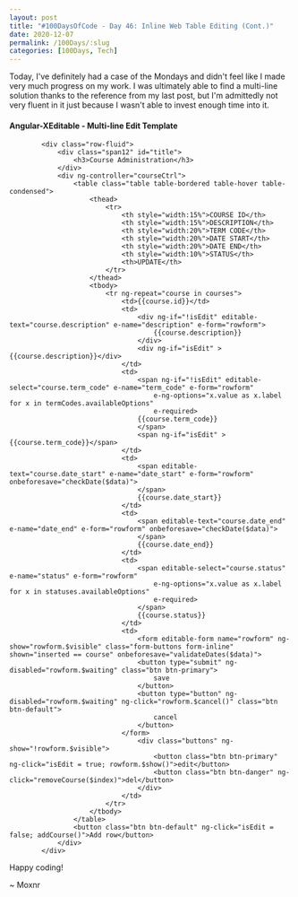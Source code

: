 ```yaml
---
layout: post
title: "#100DaysOfCode - Day 46: Inline Web Table Editing (Cont.)"
date: 2020-12-07
permalink: /100Days/:slug
categories: [100Days, Tech]
---
```


Today, I've definitely had a case of the Mondays and didn't feel like I made very much progress on my work. I was ultimately able to find a multi-line solution thanks to the reference from my last post, but I'm admittedly not very fluent in it just because I wasn't able to invest enough time into it.

<html markdown="0">
		<h4>Angular-XEditable - Multi-line Edit Template</h4>

			<div class="row-fluid">
				<div class="span12" id="title">
					<h3>Course Administration</h3>
				</div>
				<div ng-controller="courseCtrl">
					<table class="table table-bordered table-hover table-condensed">
						<thead>
							<tr>
								<th style="width:15%">COURSE ID</th>
								<th style="width:15%">DESCRIPTION</th>
								<th style="width:20%">TERM CODE</th>
								<th style="width:20%">DATE START</th>
								<th style="width:20%">DATE END</th>
								<th style="width:10%">STATUS</th>
								<th>UPDATE</th>
							</tr>
						</thead>
						<tbody>
							<tr ng-repeat="course in courses">
								<td>{{course.id}}</td>
								<td>
									<div ng-if="!isEdit" editable-text="course.description" e-name="description" e-form="rowform">
										{{course.description}}
									</div>
									<div ng-if="isEdit" >{{course.description}}</div>
								</td>
								<td>
									<span ng-if="!isEdit" editable-select="course.term_code" e-name="term_code" e-form="rowform"
										e-ng-options="x.value as x.label for x in termCodes.availableOptions"
										e-required>            
									{{course.term_code}}
									</span>
									<span ng-if="isEdit" >{{course.term_code}}</span>
								</td>
								<td>
									<span editable-text="course.date_start" e-name="date_start" e-form="rowform" onbeforesave="checkDate($data)">
									</span>
									{{course.date_start}}
								</td>
								<td>
									<span editable-text="course.date_end" e-name="date_end" e-form="rowform" onbeforesave="checkDate($data)">
									</span>
									{{course.date_end}}
								</td>
								<td>
									<span editable-select="course.status" e-name="status" e-form="rowform" 
										e-ng-options="x.value as x.label for x in statuses.availableOptions"
										e-required>
									</span>
									{{course.status}}
								</td>
								<td>
									<form editable-form name="rowform" ng-show="rowform.$visible" class="form-buttons form-inline" shown="inserted == course" onbeforesave="validateDates($data)">
									<button type="submit" ng-disabled="rowform.$waiting" class="btn btn-primary">
										save
									</button>
									<button type="button" ng-disabled="rowform.$waiting" ng-click="rowform.$cancel()" class="btn btn-default">
										cancel
									</button>
								</form>
									<div class="buttons" ng-show="!rowform.$visible">
										<button class="btn btn-primary" ng-click="isEdit = true; rowform.$show()">edit</button>
										<button class="btn btn-danger" ng-click="removeCourse($index)">del</button>
									</div>
								</td>
							</tr>        
						</tbody>      
					</table>
					<button class="btn btn-default" ng-click="isEdit = false; addCourse()">Add row</button>
				</div>
			</div>

<script>
	var app = angular.module("myApp", ["xeditable", "ngMockE2E"]);

	app.run(function (editableOptions) {
		editableOptions.theme = 'bs3';
	});

	app.controller('courseCtrl', ['$scope', '$http', '$filter', function($scope, $http, $filter) {
    this.isEdit = true;
    $scope.courses = [{
      id: 1,
      course_id: 1,
      description: 'Math',
      term_code: '201480',
      date_start: '08/01/2014',
      date_end: '02/01/2015',
      status: 'A'
    }, {
      id: 2,
      course_id: 2,
      description: 'English',
      term_code: '201580',
      date_start: '08/01/2015',
      date_end: '03/30/2016',
      status: 'A'
    }, {
      id: 3,
      course_id: 3,
      description: 'Coding',
      term_code: '201580',
      date_start: '08/01/2015',
      date_end: '03/30/2016',
      status: 'I'
    }, {
      id: 4,
      course_id: 4,
      description: 'Science',
      term_code: '201630',
      date_start: '03/01/2017',
      date_end: '08/30/2017',
      status: 'A'
    }];
    
    // Term Codes Drop Down - Setting up the model
    $scope.termCodes = {
      availableOptions: [{
        value: '201480',
        label: '2015 Fall'
      }, {
        value: '201530',
        label: '2016 Spring'
      }, {
        value: '201580',
        label: '2016 Fall'
      }, {
        value: '201630',
        label: '2017 Spring'
      }],
      defaultOption: {
        value: '201580',
        label: '2015 Fall'
      } //This sets the default value of the select in the ui
    };
    
    // Status dropdown
    $scope.statuses = {
      availableOptions: [{
        value: 'A',
        label: 'Active'
      }, {
        value: 'I',
        label: 'Inactive'
      }],
      defaultOption: {
       value: 'A',
        label: 'Active'
      } //This sets the default value of the select in the ui
    };
		
    // remove course
    $scope.removeCourse = function(index) {
      if (confirm("Are you sure you want to delete this course?"))
        $scope.courses.splice(index, 1);
    }
    
    // add course
    $scope.addCourse = function() {
      $scope.inserted = {
        id: $scope.courses.length + 1,
       course_id: $scope.courses.length + 1,
       description: '',
       term_code: $scope.termCodes.defaultOption.value,
       date_start: '',
       date_end: '',
       status: $scope.statuses.defaultOption.value
      };
      $scope.courses.push($scope.inserted);
    };
    
    // date validation
    $scope.checkDate = function(data) {
    var date_regex = /^(0[1-9]|1[0-2])\/(0[1-9]|1\d|2\d|3[01])\/(19|20)\d{2}$/ ;
    testResult = date_regex.test(data);
      console.log(testResult);
			if (!testResult)
		    	return "Please enter a valid date - MM/DD/YYYY)";
    };
    
    $scope.validateDates = function(data) {
   // console.log('IN VALIDATEDATES');
   // console.log(data.date_start);
   // console.log(data.date_end);
      
      		var startDt = new Date(data.date_start);
		      var endDt = new Date(data.date_end);
          console.log(startDt);
    console.log(endDt);
     if (startDt > endDt) {
     console.log('startDt > endDt');
     $scope.showPageError = true;
				$scope.pageErrorText = "DATE START has to be smaller than DATE END.";
		    	return false;	
     }
     else
     	return true;

      
    };
    
  }]);

	// mock `/updateUser` request
	app.run(function ($httpBackend) {
		$httpBackend.whenPOST(/\/updateUser/).respond(function (method, url, data) {
			// alert("Updated record:",data);
			data = angular.fromJson(data);
			if (data.name === 'error') {
				return [500, 'Error message'];
			} else {
				return [200, { status: 'ok' }];
			}
		});
	});
</script>

</html>

Happy coding!

~ Moxnr